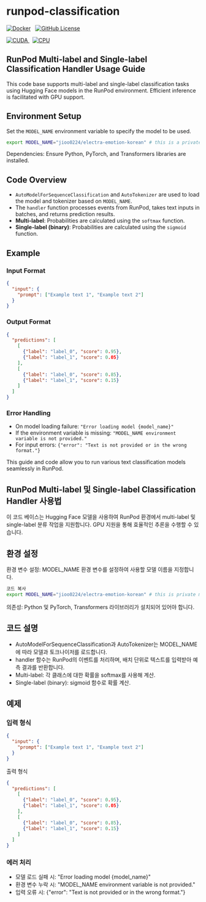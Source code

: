 # runpod-classification

[![Docker](https://img.shields.io/badge/docker-%230db7ed.svg?style=flat-square&logo=docker&logoColor=white)](https://hub.docker.com/repository/docker/dalbodeule/runpod-classification/general) &nbsp; [![GitHub License](https://img.shields.io/github/license/dalbodeule/classification-runpod)
](https://github.com/dalbodeule/classification-runpod?tab=readme-ov-file)

[![CUDA](https://img.shields.io/docker/v/dalbodeule/runpod-classification/cuda?label=cuda)
](https://hub.docker.com/repository/docker/dalbodeule/runpod-classification/tags?name=cuda) &nbsp; [![CPU](https://img.shields.io/docker/v/dalbodeule/runpod-classification/cpu?sort=date&label=CPU)
](https://hub.docker.com/repository/docker/dalbodeule/runpod-classification/tags?name=cpu)

## RunPod Multi-label and Single-label Classification Handler Usage Guide

This code base supports multi-label and single-label classification tasks using Hugging Face models in the RunPod environment. Efficient inference is facilitated with GPU support.

## Environment Setup
Set the `MODEL_NAME` environment variable to specify the model to be used.

```bash
export MODEL_NAME="jioo0224/electra-emotion-korean" # this is a private model
```

Dependencies: Ensure Python, PyTorch, and Transformers libraries are installed.

## Code Overview

- `AutoModelForSequenceClassification` and `AutoTokenizer` are used to load the model and tokenizer based on `MODEL_NAME`.
- The `handler` function processes events from RunPod, takes text inputs in batches, and returns prediction results.
- **Multi-label**: Probabilities are calculated using the `softmax` function.
- **Single-label (binary)**: Probabilities are calculated using the `sigmoid` function.

## Example

### Input Format
```json
{
  "input": {
    "prompt": ["Example text 1", "Example text 2"]
  }
}
```

### Output Format
```json
{
  "predictions": [
    [
      {"label": "label_0", "score": 0.95},
      {"label": "label_1", "score": 0.05}
    ],
    [
      {"label": "label_0", "score": 0.85},
      {"label": "label_1", "score": 0.15}
    ]
  ]
}
```

### Error Handling
- On model loading failure: `"Error loading model {model_name}"`
- If the environment variable is missing: `"MODEL_NAME environment variable is not provided."`
- For input errors: `{"error": "Text is not provided or in the wrong format."}`

This guide and code allow you to run various text classification models seamlessly in RunPod.


## RunPod Multi-label 및 Single-label Classification Handler 사용법

이 코드 베이스는 Hugging Face 모델을 사용하여 RunPod 환경에서 multi-label 및 single-label 분류 작업을 지원합니다. GPU 지원을 통해 효율적인 추론을 수행할 수 있습니다.

## 환경 설정
환경 변수 설정: MODEL_NAME 환경 변수를 설정하여 사용할 모델 이름을 지정합니다.

```bash
코드 복사
export MODEL_NAME="jioo0224/electra-emotion-korean" # this is private model
```
의존성: Python 및 PyTorch, Transformers 라이브러리가 설치되어 있어야 합니다.

## 코드 설명

- AutoModelForSequenceClassification과 AutoTokenizer는 MODEL_NAME에 따라 모델과 토크나이저를 로드합니다.
- handler 함수는 RunPod의 이벤트를 처리하며, 배치 단위로 텍스트를 입력받아 예측 결과를 반환합니다.
- Multi-label: 각 클래스에 대한 확률을 softmax를 사용해 계산.
- Single-label (binary): sigmoid 함수로 확률 계산.

## 예제

### 입력 형식
```json
{
  "input": {
    "prompt": ["Example text 1", "Example text 2"]
  }
}
```
출력 형식
```json
{
  "predictions": [
    [
      {"label": "label_0", "score": 0.95},
      {"label": "label_1", "score": 0.05}
    ],
    [
      {"label": "label_0", "score": 0.85},
      {"label": "label_1", "score": 0.15}
    ]
  ]
}
```
### 에러 처리
- 모델 로드 실패 시: "Error loading model {model_name}"
- 환경 변수 누락 시: "MODEL_NAME environment variable is not provided."
- 입력 오류 시: {"error": "Text is not provided or in the wrong format."}